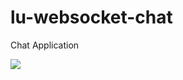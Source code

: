 # lu-websocket-chat
Chat Application


![](https://raw.github.com/Sunil-bb/lu-websocket-chat/master/.metadata/LU_HIGH_LEVEL_DESIGN.png)
